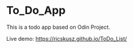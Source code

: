 # To_Do_App

This is a todo app based on Odin Project.

Live demo: https://ricskusz.github.io/ToDo_List/
